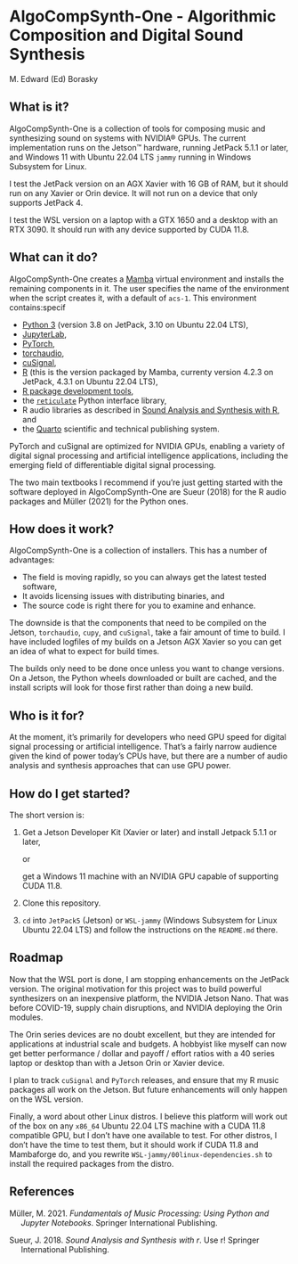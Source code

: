 AlgoCompSynth-One - Algorithmic Composition and Digital Sound Synthesis
================
M. Edward (Ed) Borasky

## What is it?

AlgoCompSynth-One is a collection of tools for composing music and
synthesizing sound on systems with NVIDIA® GPUs. The current
implementation runs on the Jetson™ hardware, running JetPack 5.1.1 or
later, and Windows 11 with Ubuntu 22.04 LTS `jammy` running in Windows
Subsystem for Linux.

I test the JetPack version on an AGX Xavier with 16 GB of RAM, but it
should run on any Xavier or Orin device. It will not run on a device
that only supports JetPack 4.

I test the WSL version on a laptop with a GTX 1650 and a desktop with an
RTX 3090. It should run with any device supported by CUDA 11.8.

## What can it do?

AlgoCompSynth-One creates a
[Mamba](https://mamba.readthedocs.io/en/latest/index.html) virtual
environment and installs the remaining components in it. The user
specifies the name of the environment when the script creates it, with a
default of `acs-1`. This environment contains:specif

- [Python 3](https://www.python.org/) (version 3.8 on JetPack, 3.10 on
  Ubuntu 22.04 LTS),
- [JupyterLab](https://jupyter.org/),
- [PyTorch](https://pytorch.org/),
- [torchaudio](https://pytorch.org/audio/stable/index.html),
- [cuSignal](https://github.com/rapidsai/cusignal),
- [R](https://www.r-project.org/) (this is the version packaged by
  Mamba, currenty version 4.2.3 on JetPack, 4.3.1 on Ubuntu 22.04 LTS),
- [R package development tools](https://devtools.r-lib.org/),
- the [`reticulate`](https://rstudio.github.io/reticulate/) Python
  interface library,
- R audio libraries as described in [Sound Analysis and Synthesis with
  R](https://link.springer.com/book/10.1007/978-3-319-77647-7), and
- the [Quarto](https://quarto.org/) scientific and technical publishing
  system.

PyTorch and cuSignal are optimized for NVIDIA GPUs, enabling a variety
of digital signal processing and artificial intelligence applications,
including the emerging field of differentiable digital signal
processing.

The two main textbooks I recommend if you’re just getting started with
the software deployed in AlgoCompSynth-One are Sueur (2018) for the R
audio packages and Müller (2021) for the Python ones.

## How does it work?

AlgoCompSynth-One is a collection of installers. This has a number of
advantages:

- The field is moving rapidly, so you can always get the latest tested
  software,
- It avoids licensing issues with distributing binaries, and
- The source code is right there for you to examine and enhance.

The downside is that the components that need to be compiled on the
Jetson, `torchaudio`, `cupy`, and `cuSignal`, take a fair amount of time
to build. I have included logfiles of my builds on a Jetson AGX Xavier
so you can get an idea of what to expect for build times.

The builds only need to be done once unless you want to change versions.
On a Jetson, the Python wheels downloaded or built are cached, and the
install scripts will look for those first rather than doing a new build.

## Who is it for?

At the moment, it’s primarily for developers who need GPU speed for
digital signal processing or artificial intelligence. That’s a fairly
narrow audience given the kind of power today’s CPUs have, but there are
a number of audio analysis and synthesis approaches that can use GPU
power.

## How do I get started?

The short version is:

1.  Get a Jetson Developer Kit (Xavier or later) and install Jetpack
    5.1.1 or later,

    or

    get a Windows 11 machine with an NVIDIA GPU capable of supporting
    CUDA 11.8.

2.  Clone this repository.

3.  `cd` into `JetPack5` (Jetson) or `WSL-jammy` (Windows Subsystem for
    Linux Ubuntu 22.04 LTS) and follow the instructions on the
    `README.md` there.

## Roadmap

Now that the WSL port is done, I am stopping enhancements on the JetPack
version. The original motivation for this project was to build powerful
synthesizers on an inexpensive platform, the NVIDIA Jetson Nano. That
was before COVID-19, supply chain disruptions, and NVIDIA deploying the
Orin modules.

The Orin series devices are no doubt excellent, but they are intended
for applications at industrial scale and budgets. A hobbyist like myself
can now get better performance / dollar and payoff / effort ratios with
a 40 series laptop or desktop than with a Jetson Orin or Xavier device.

I plan to track `cuSignal` and `PyTorch` releases, and ensure that my R
music packages all work on the Jetson. But future enhancements will only
happen on the WSL version.

Finally, a word about other Linux distros. I believe this platform will
work out of the box on any `x86_64` Ubuntu 22.04 LTS machine with a CUDA
11.8 compatible GPU, but I don’t have one available to test. For other
distros, I don’t have the time to test them, but it should work if CUDA
11.8 and Mambaforge do, and you rewrite
`WSL-jammy/00linux-dependencies.sh` to install the required packages
from the distro.

## References

<div id="refs" class="references csl-bib-body hanging-indent">

<div id="ref-müller2021fundamentals" class="csl-entry">

Müller, M. 2021. *Fundamentals of Music Processing: Using Python and
Jupyter Notebooks*. Springer International Publishing.

</div>

<div id="ref-sueur2018sound" class="csl-entry">

Sueur, J. 2018. *Sound Analysis and Synthesis with r*. Use r! Springer
International Publishing.

</div>

</div>
